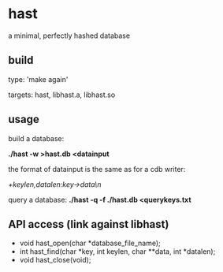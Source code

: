 hast
====

a minimal, perfectly hashed database

build
-----
type: 'make again'

targets: hast, libhast.a, libhast.so

usage
-----

build a database: 

**./hast -w >hast.db <datainput**

the format of datainput is the same as for a cdb writer:

*+keylen,datalen:key->data\\n*

query a database: **./hast -q -f ./hast.db <querykeys.txt**

API access (link against libhast)
---------------------
* void hast_open(char *database_file_name);
* int hast_find(char *key, int keylen, char **data, int *datalen);
* void hast_close(void);

